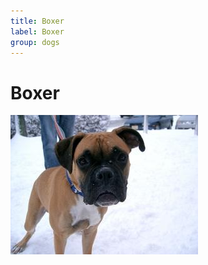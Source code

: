 ```yaml
---
title: Boxer
label: Boxer
group: dogs
---
```


# Boxer

![Boxer](/assets/images/boxer/image.jpg "Boxer")